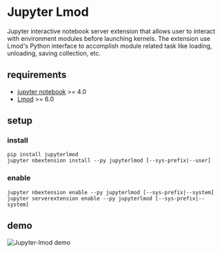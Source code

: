 # Jupyter Lmod

Jupyter interactive notebook server extension that allows user 
to interact with environment modules before launching kernels.
The extension use Lmod's Python interface to accomplish module
related task like loading, unloading, saving collection, etc.

## requirements

- [jupyter notebook](https://github.com/jupyter/notebook) >= 4.0
- [Lmod](https://github.com/TACC/Lmod) >= 6.0

## setup

### install
```
pip install jupyterlmod
jupyter nbextension install --py jupyterlmod [--sys-prefix|--user]
```

### enable
```
jupyter nbextension enable --py jupyterlmod [--sys-prefix|--system]
jupyter serverextension enable --py jupyterlmod [--sys-prefix|--system]
```

## demo

![Jupyter-lmod demo](http://i.imgur.com/IP9uUJp.gif)
